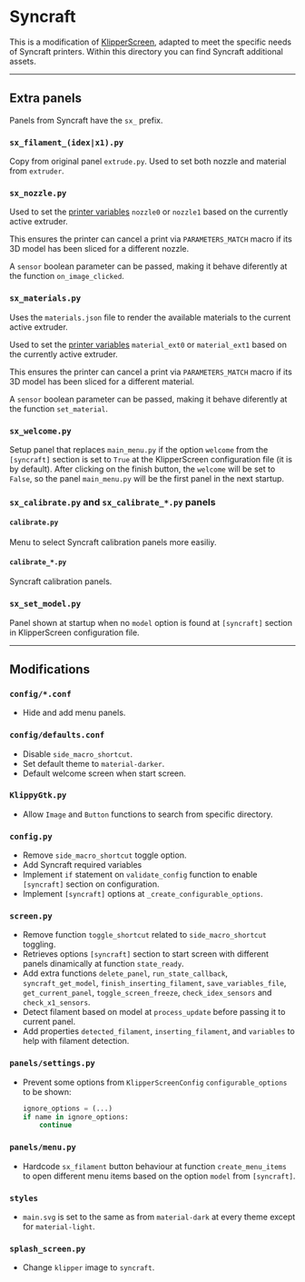 # Syncraft

This is a modification of [KlipperScreen](https://github.com/klipperscreen/klipperscreen.git), adapted to meet the specific needs of Syncraft printers. Within this directory you can find Syncraft additional assets.

--- 

## Extra panels

Panels from Syncraft have the `sx_` prefix.

### `sx_filament_(idex|x1).py`

Copy from original panel `extrude.py`. Used to set both nozzle and material from `extruder`.

### `sx_nozzle.py`

<!-- TODO: Change name of nozzle0 and nozzle1 variables -->
Used to set the [printer variables](https://www.klipper3d.org/Config_Reference.html#save_variables) `nozzle0` or `nozzle1` based on the currently active extruder.

This ensures the printer can cancel a print via `PARAMETERS_MATCH` macro if its 3D model has been sliced for a different nozzle.

A `sensor` boolean parameter can be passed, making it behave diferently at the function `on_image_clicked`.

### `sx_materials.py`

Uses the `materials.json` file to render the available materials to the current active extruder.

<!-- TODO: Change name of material_ext0 and material_ext1 variables -->
Used to set the [printer variables](https://www.klipper3d.org/Config_Reference.html#save_variables) `material_ext0` or `material_ext1` based on the currently active extruder.

This ensures the printer can cancel a print via `PARAMETERS_MATCH` macro if its 3D model has been sliced for a different material.

A `sensor` boolean parameter can be passed, making it behave diferently at the function `set_material`.

### `sx_welcome.py`

Setup panel that replaces `main_menu.py` if the option `welcome` from the `[syncraft]` section is set to `True` at the KlipperScreen configuration file (it is by default). After clicking on the finish button, the `welcome` will be set to `False`, so the panel `main_menu.py` will be the first panel in the next startup.

### `sx_calibrate.py` and `sx_calibrate_*.py` panels

#### `calibrate.py`

Menu to select Syncraft calibration panels more easiliy.

#### `calibrate_*.py`

Syncraft calibration panels.

### `sx_set_model.py`

Panel shown at startup when no `model` option is found at `[syncraft]` section in KlipperScreen configuration file.

---

## Modifications

### `config/*.conf`

- Hide and add menu panels.

### `config/defaults.conf`

- Disable `side_macro_shortcut`.
- Set default theme to `material-darker`.
- Default welcome screen when start screen.

### `KlippyGtk.py`

- Allow `Image` and `Button` functions to search from specific directory.

### `config.py`

- Remove `side_macro_shortcut` toggle option.
- Add Syncraft required variables
- Implement `if` statement on `validate_config` function to enable `[syncraft]` section on configuration.
- Implement `[syncraft]` options at `_create_configurable_options`. 

### `screen.py`

- Remove function `toggle_shortcut` related to `side_macro_shortcut` toggling.
- Retrieves options `[syncraft]` section to start screen with different panels dinamically at function `state_ready`.
- Add extra functions `delete_panel`, `run_state_callback`, `syncraft_get_model`, `finish_inserting_filament`, `save_variables_file`, `get_current_panel`, `toggle_screen_freeze`, `check_idex_sensors` and `check_x1_sensors`.
- Detect filament based on model at `process_update` before passing it to current panel.
- Add properties `detected_filament`, `inserting_filament`, and `variables` to help with filament detection.

### `panels/settings.py`

- Prevent some options from `KlipperScreenConfig` `configurable_options` to be shown:
	```python
	ignore_options = (...)
	if name in ignore_options:
		continue
	```

### `panels/menu.py`

- Hardcode `sx_filament` button behaviour at function `create_menu_items` to open different menu items based on the option `model` from `[syncraft]`.

### `styles`

- `main.svg` is set to the same as from `material-dark` at every theme except for `material-light`.

### `splash_screen.py`

- Change `klipper` image to `syncraft`.